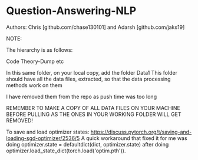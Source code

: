 # Question-Answering-NLP

Authors: Chris [github.com/chase130101] and Adarsh [github.com/jaks19]

NOTE:

The hierarchy is as follows:

Code
Theory-Dump
etc

In this same folder, on your local copy, add the folder Data1 
This folder should have all the data files, extracted, so that the data processing methods work on them

I have removed them from the repo as push time was too long

REMEMBER TO MAKE A COPY OF ALL DATA FILES ON YOUR MACHINE BEFORE PULLING AS THE ONES IN YOUR WORKING FOLDER WILL GET REMOVED!


To save and load optimizer states:
https://discuss.pytorch.org/t/saving-and-loading-sgd-optimizer/2536/5
A quick workaround that fixed it for me was doing optimizer.state = defaultdict(dict, optimizer.state) after doing optimizer.load_state_dict(torch.load('optim.pth')).